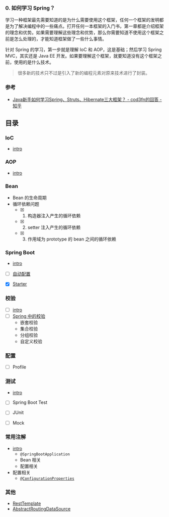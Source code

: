 ### 0. 如何学习 Spring？

学习一种框架最先需要知道的是为什么需要使用这个框架，任何一个框架的发明都是为了解决编程中的一些痛点。打开任何一本框架的入门书，第一章都是介绍框架的理念和优势。如果需要理解这些理念和优势，那么你需要知道不使用这个框架之前是怎么处理的，才能知道框架做了一些什么事情。

针对 Spring 的学习，第一步就是理解 IoC 和 AOP，这是基础；然后学习 Spring MVC，其实还是 Java EE 开发。如果要理解这个框架，就要知道没有这个框架之前，使用的是什么技术。

> 很多新的技术只不过是引入了新的编程元素对原来技术进行了封装。




### 参考

- [Java新手如何学习Spring、Struts、Hibernate三大框架？ - cod3fn的回答 - 知乎](https://www.zhihu.com/question/21142149/answer/52383396)



## 目录

### IoC
- [intro](/docs/Spring/IoC/README.md)


### AOP
- [intro](/docs/Spring/AOP/README.md)


### Bean
- Bean 的生命周期
- 循环依赖问题
    - [x] 1. 构造器注入产生的循环依赖
    - [x] 2. setter 注入产生的循环依赖
    - [x] 3. 作用域为 prototype 的 bean 之间的循环依赖


### Spring Boot
- [intro](/docs/Spring/SpringBoot/README.md)
- [ ] [自动配置](/docs/Spring/SpringBoot/自动配置.md)
- [x] [Starter](/docs/Spring/SpringBoot/Starter.md)


### 校验
- [ ] [intro](/docs/Spring/校验/README.md)
- [ ] [Spring 中的校验](/docs/Spring/校验/Spring中的校验.md)
    - 嵌套校验
    - 集合校验
    - 分组校验
    - 自定义校验


### 配置
- [ ] Profile


### 测试
- [intro](/docs/Spring/测试/README.md)
- [ ] Spring Boot Test
- [ ] JUnit
- [ ] Mock


### 常用注解
- [intro](/docs/Spring/常用注解.md)
    - `@SpringBootApplication`
    - Bean 相关
    - 配置相关
- 配置相关
    - [`@ConfigurationProperties`](/docs/Spring/常用注解/@ConfigurationProperties.md)


### 其他
- [RestTemplate](/docs/Spring/其他/RestTemplate.md)
- [AbstractRoutingDataSource](/docs/Spring/其他/AbstractRoutingDataSource.md)